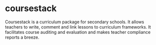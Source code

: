 # coursestack
Coursestack is a curriculum package for secondary schools. It allows teachers to write, comment and link lessons to curriculum frameworks. It facilitates course auditing and evaluation and makes teacher compliance reports a breeze.
